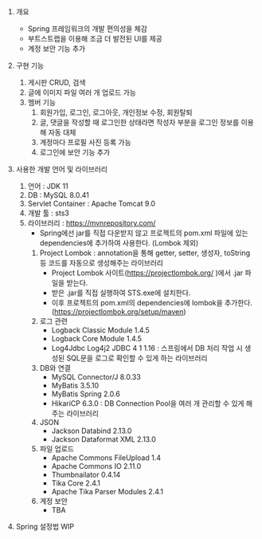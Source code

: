 1. 개요
   * Spring 프레임워크의 개발 편의성을 체감
   * 부트스트랩을 이용해 조금 더 발전된 UI를 제공
   * 계정 보안 기능 추가

2. 구현 기능
   1. 게시판 CRUD, 검색
   2. 글에 이미지 파일 여러 개 업로드 가능
   3. 멤버 기능
      1. 회원가입, 로그인, 로그아웃, 개인정보 수정, 회원탈퇴
      2. 글, 댓글을 작성할 때 로그인한 상태라면 작성자 부분을 로그인 정보를 이용해 자동 대체
      3. 계정마다 프로필 사진 등록 가능
      4. 로그인에 보안 기능 추가

3. 사용한 개발 언어 및 라이브러리
   1. 언어 : JDK 11
   2. DB : MySQL 8.0.41
   3. Servlet Container : Apache Tomcat 9.0
   4. 개발 툴 : sts3
   6. 라이브러리 : https://mvnrepository.com/
      * Spring에선 jar를 직접 다운받지 않고 프로젝트의 pom.xml 파일에 있는 dependencies에 추가하여 사용한다. (Lombok 제외)
      1. Project Lombok : annotation을 통해 getter, setter, 생성자, toString 등 코드를 자동으로 생성해주는 라이브러리
         * Project Lombok 사이트(https://projectlombok.org/ )에서 .jar 파일을 받는다.
         * 받은 .jar를 직접 실행하여 STS.exe에 설치한다.
         * 이후 프로젝트의 pom.xml의 dependencies에 lombok을 추가한다. (https://projectlombok.org/setup/maven)
      2. 로그 관련
         * Logback Classic Module 1.4.5
         * Logback Core Module 1.4.5
         * Log4Jdbc Log4j2 JDBC 4 1 1.16 : 스프링에서 DB 처리 작업 시 생성된 SQL문을 로그로 확인할 수 있게 하는 라이브러리
      3. DB와 연결
         * MySQL Connector/J 8.0.33
         * MyBatis 3.5.10
         * MyBatis Spring 2.0.6
         * HikariCP 6.3.0 : DB Connection Pool을 여러 개 관리할 수 있게 해주는 라이브러리
      4. JSON
         * Jackson Databind 2.13.0
         * Jackson Dataformat XML 2.13.0
      5. 파일 업로드
         * Apache Commons FileUpload 1.4
         * Apache Commons IO 2.11.0
         * Thumbnailator 0.4.14
         * Tika Core 2.4.1
         * Apache Tika Parser Modules 2.4.1
      6. 계정 보안
         * TBA

4. Spring 설정법
   WIP
